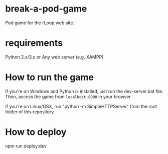 # break-a-pod-game
Pod game for the rLoop web site.

# requirements
Python 2.x/3.x
or 
Any web server (e.g. XAMPP)

# How to run the game
If you're on Windows and Python is installed, just run the dev-server.bat file. Then, access the game from `localhost:8000` in your browser

If you're on Linux/OSX, run "python -m SimpleHTTPServer" from the root folder of this repository.

# How to deploy
npm run deploy:dev
